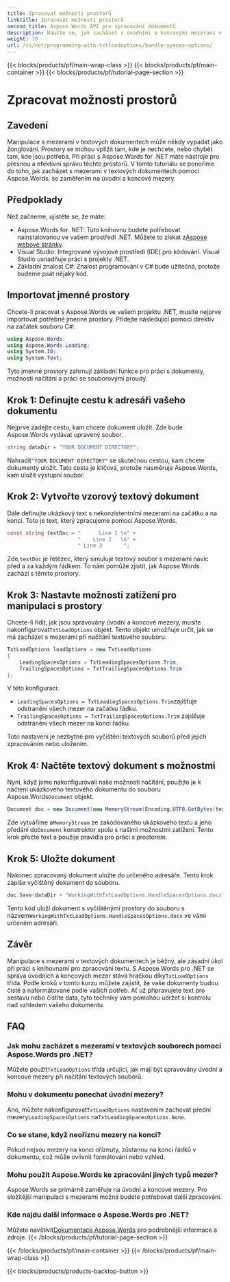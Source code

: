 ```yaml
---
title: Zpracovat možnosti prostorů
linktitle: Zpracovat možnosti prostorů
second_title: Aspose.Words API pro zpracování dokumentů
description: Naučte se, jak zacházet s úvodními a koncovými mezerami v textových dokumentech pomocí Aspose.Words pro .NET. Tento tutoriál poskytuje návod, jak vyčistit formátování textu.
weight: 10
url: /cs/net/programming-with-txtloadoptions/handle-spaces-options/
---
```


{{< blocks/products/pf/main-wrap-class >}}
{{< blocks/products/pf/main-container >}}
{{< blocks/products/pf/tutorial-page-section >}}

# Zpracovat možnosti prostorů

## Zavedení

Manipulace s mezerami v textových dokumentech může někdy vypadat jako žonglování. Prostory se mohou vplížit tam, kde je nechcete, nebo chybět tam, kde jsou potřeba. Při práci s Aspose.Words for .NET máte nástroje pro přesnou a efektivní správu těchto prostorů. V tomto tutoriálu se ponoříme do toho, jak zacházet s mezerami v textových dokumentech pomocí Aspose.Words, se zaměřením na úvodní a koncové mezery.

## Předpoklady

Než začneme, ujistěte se, že máte:

-  Aspose.Words for .NET: Tuto knihovnu budete potřebovat nainstalovanou ve vašem prostředí .NET. Můžete to získat z[Aspose webové stránky](https://releases.aspose.com/words/net/).
- Visual Studio: Integrované vývojové prostředí (IDE) pro kódování. Visual Studio usnadňuje práci s projekty .NET.
- Základní znalost C#: Znalost programování v C# bude užitečná, protože budeme psát nějaký kód.

## Importovat jmenné prostory

Chcete-li pracovat s Aspose.Words ve vašem projektu .NET, musíte nejprve importovat potřebné jmenné prostory. Přidejte následující pomocí direktiv na začátek souboru C#:

```csharp
using Aspose.Words;
using Aspose.Words.Loading;
using System.IO;
using System.Text;
```

Tyto jmenné prostory zahrnují základní funkce pro práci s dokumenty, možnosti načítání a práci se souborovými proudy.

## Krok 1: Definujte cestu k adresáři vašeho dokumentu

Nejprve zadejte cestu, kam chcete dokument uložit. Zde bude Aspose.Words vydávat upravený soubor.

```csharp
string dataDir = "YOUR DOCUMENT DIRECTORY";
```

 Nahradit`"YOUR DOCUMENT DIRECTORY"` se skutečnou cestou, kam chcete dokumenty uložit. Tato cesta je klíčová, protože nasměruje Aspose.Words, kam uložit výstupní soubor.

## Krok 2: Vytvořte vzorový textový dokument

Dále definujte ukázkový text s nekonzistentními mezerami na začátku a na konci. Toto je text, který zpracujeme pomocí Aspose.Words.

```csharp
const string textDoc = "      Line 1 \n" +
                       "    Line 2   \n" +
                       " Line 3       ";
```

 Zde,`textDoc` je řetězec, který simuluje textový soubor s mezerami navíc před a za každým řádkem. To nám pomůže zjistit, jak Aspose.Words zachází s těmito prostory.

## Krok 3: Nastavte možnosti zatížení pro manipulaci s prostory

 Chcete-li řídit, jak jsou spravovány úvodní a koncové mezery, musíte nakonfigurovat`TxtLoadOptions` objekt. Tento objekt umožňuje určit, jak se má zacházet s mezerami při načítání textového souboru.

```csharp
TxtLoadOptions loadOptions = new TxtLoadOptions
{
    LeadingSpacesOptions = TxtLeadingSpacesOptions.Trim,
    TrailingSpacesOptions = TxtTrailingSpacesOptions.Trim
};
```

V této konfiguraci:
- `LeadingSpacesOptions = TxtLeadingSpacesOptions.Trim`zajišťuje odstranění všech mezer na začátku řádku.
- `TrailingSpacesOptions = TxtTrailingSpacesOptions.Trim` zajišťuje odstranění všech mezer na konci řádku.

Toto nastavení je nezbytné pro vyčištění textových souborů před jejich zpracováním nebo uložením.

## Krok 4: Načtěte textový dokument s možnostmi

 Nyní, když jsme nakonfigurovali naše možnosti načítání, použijte je k načtení ukázkového textového dokumentu do souboru Aspose.Words`Document` objekt.

```csharp
Document doc = new Document(new MemoryStream(Encoding.UTF8.GetBytes(textDoc)), loadOptions);
```

 Zde vytváříme a`MemoryStream` ze zakódovaného ukázkového textu a jeho předání do`Document` konstruktor spolu s našimi možnostmi zatížení. Tento krok přečte text a použije pravidla pro práci s prostorem.

## Krok 5: Uložte dokument

Nakonec zpracovaný dokument uložte do určeného adresáře. Tento krok zapíše vyčištěný dokument do souboru.

```csharp
doc.Save(dataDir + "WorkingWithTxtLoadOptions.HandleSpacesOptions.docx");
```

 Tento kód uloží dokument s vyčištěnými prostory do souboru s názvem`WorkingWithTxtLoadOptions.HandleSpacesOptions.docx` ve vámi určeném adresáři.

## Závěr

Manipulace s mezerami v textových dokumentech je běžný, ale zásadní úkol při práci s knihovnami pro zpracování textu. S Aspose.Words pro .NET se správa úvodních a koncových mezer stává hračkou díky`TxtLoadOptions` třída. Podle kroků v tomto kurzu můžete zajistit, že vaše dokumenty budou čisté a naformátované podle vašich potřeb. Ať už připravujete text pro sestavu nebo čistíte data, tyto techniky vám pomohou udržet si kontrolu nad vzhledem vašeho dokumentu.

## FAQ

### Jak mohu zacházet s mezerami v textových souborech pomocí Aspose.Words pro .NET?  
 Můžete použít`TxtLoadOptions` třída určující, jak mají být spravovány úvodní a koncové mezery při načítání textových souborů.

### Mohu v dokumentu ponechat úvodní mezery?  
 Ano, můžete nakonfigurovat`TxtLoadOptions` nastavením zachovat přední mezery`LeadingSpacesOptions` na`TxtLeadingSpacesOptions.None`.

### Co se stane, když neoříznu mezery na konci?  
Pokud nejsou mezery na konci oříznuty, zůstanou na konci řádků v dokumentu, což může ovlivnit formátování nebo vzhled.

### Mohu použít Aspose.Words ke zpracování jiných typů mezer?  
Aspose.Words se primárně zaměřuje na úvodní a koncové mezery. Pro složitější manipulaci s mezerami možná budete potřebovat další zpracování.

### Kde najdu další informace o Aspose.Words pro .NET?  
 Můžete navštívit[Dokumentace Aspose.Words](https://reference.aspose.com/words/net/) pro podrobnější informace a zdroje.
{{< /blocks/products/pf/tutorial-page-section >}}

{{< /blocks/products/pf/main-container >}}
{{< /blocks/products/pf/main-wrap-class >}}

{{< blocks/products/products-backtop-button >}}
